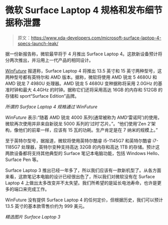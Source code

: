 # 微软 Surface Laptop 4 规格和发布细节据称泄露

> 原文：<https://www.xda-developers.com/microsoft-surface-laptop-4-specs-launch-leak/>

据一份新报告称，微软最早将于 4 月推出 Surface Laptop 4。这款新设备预计将分两次推出，并沿用上一代产品的相同设计。

[*WinFuture*](https://winfuture.de/news,121617.html) 报道称，Surface Laptop 4 将推出 13.5 英寸和 15 英寸两种型号，这两种型号都有英特尔和 AMD 版本。据称，微软将使用 AMD 锐龙 5 4680U 和 AMD 锐龙 7 4980U 处理器。AMD 锐龙 5 4680U 变种据称将采用 2.0GHz 的基准时钟和最大 4.4GHz 的时钟。据称它们还将采用高达 16GB 的内存和 512GB 的存储和 sport“Surface Edition”品牌。

*所谓的 Surface Laptop 4 规格通过 WinFuture*

*WinFuture* 表示:“随着 AMD 锐龙 4000 系列(通常被称为 AMD‘雷诺阿’)的使用，微软再次使用并非来自新锐龙 5000 系列的‘过时’芯片。”。“他们使用‘Zen 2’架构，像他们的前辈一样，应该有 15 瓦的功耗。生产肯定是在 7 纳米的规模上。”

至于英特尔型号，据报道，微软将使用英特尔酷睿 i5-1145G7 和英特尔酷睿 i7-1185G7 处理器，英特尔变种支持高达 32GB 的内存和高达 1TB 的存储。预计这两款设备都将支持其他典型的 Surface 笔记本电脑功能，包括 Windows Hello、Surface Pen 等。

Surface Laptop 3 推出已经一年多了，所以我们应该有一款新机型了。从各方面来看，这款笔记本电脑的设计已经很出色了，所以我们对微软没有在 Surface Laptop 4 上做出太多改变并不太失望。我们所希望的是延长电池寿命，也许是更多的端口来完成工作。

WinFuture 没有提供 Surface Laptop 4 的任何定价，但根据历史，我们可以预计 13.5 英寸的基本款零售价约为 999 美元。

*精选图片 Surface Laptop 3*
